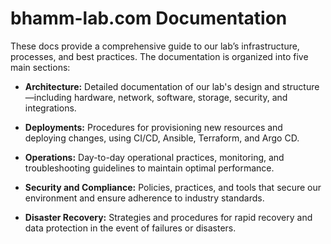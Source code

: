 # bhamm-lab.com Documentation
These docs provide a comprehensive guide to our lab’s infrastructure, processes, and best practices. The documentation is organized into five main sections:

- **Architecture:**
  Detailed documentation of our lab's design and structure—including hardware, network, software, storage, security, and integrations.

- **Deployments:**
  Procedures for provisioning new resources and deploying changes, using CI/CD, Ansible, Terraform, and Argo CD.

- **Operations:**
  Day-to-day operational practices, monitoring, and troubleshooting guidelines to maintain optimal performance.

- **Security and Compliance:**
  Policies, practices, and tools that secure our environment and ensure adherence to industry standards.

- **Disaster Recovery:**
  Strategies and procedures for rapid recovery and data protection in the event of failures or disasters.
